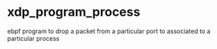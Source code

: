 # xdp_program_process

ebpf program to drop a packet from a particular port to associated to a particular process
